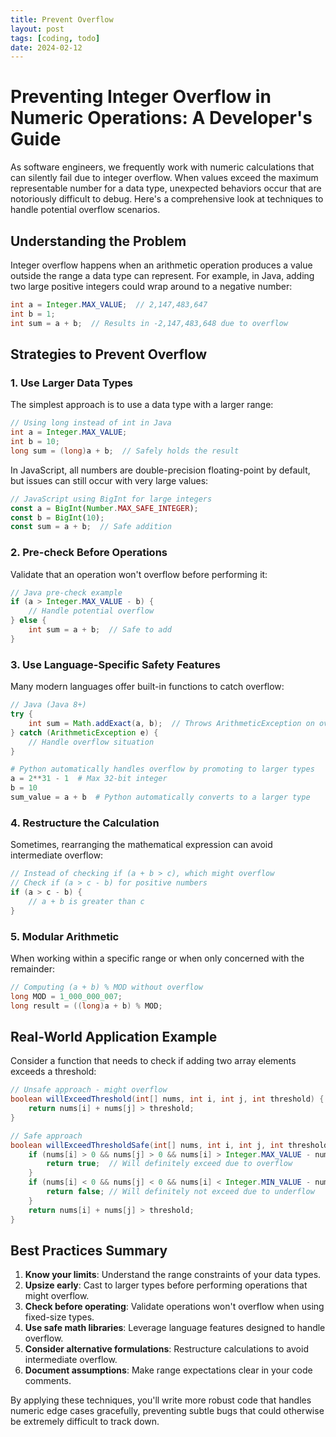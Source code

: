 ```yaml
---
title: Prevent Overflow
layout: post
tags: [coding, todo]
date: 2024-02-12
---
```


# Preventing Integer Overflow in Numeric Operations: A Developer's Guide

As software engineers, we frequently work with numeric calculations that can silently fail due to integer overflow. When values exceed the maximum representable number for a data type, unexpected behaviors occur that are notoriously difficult to debug. Here's a comprehensive look at techniques to handle potential overflow scenarios.

## Understanding the Problem

Integer overflow happens when an arithmetic operation produces a value outside the range a data type can represent. For example, in Java, adding two large positive integers could wrap around to a negative number:

```java
int a = Integer.MAX_VALUE;  // 2,147,483,647
int b = 1;
int sum = a + b;  // Results in -2,147,483,648 due to overflow
```

## Strategies to Prevent Overflow

### 1. Use Larger Data Types

The simplest approach is to use a data type with a larger range:

```java
// Using long instead of int in Java
int a = Integer.MAX_VALUE;
int b = 10;
long sum = (long)a + b;  // Safely holds the result
```

In JavaScript, all numbers are double-precision floating-point by default, but issues can still occur with very large values:

```javascript
// JavaScript using BigInt for large integers
const a = BigInt(Number.MAX_SAFE_INTEGER);
const b = BigInt(10);
const sum = a + b;  // Safe addition
```

### 2. Pre-check Before Operations

Validate that an operation won't overflow before performing it:

```java
// Java pre-check example
if (a > Integer.MAX_VALUE - b) {
    // Handle potential overflow
} else {
    int sum = a + b;  // Safe to add
}
```

### 3. Use Language-Specific Safety Features

Many modern languages offer built-in functions to catch overflow:

```java
// Java (Java 8+)
try {
    int sum = Math.addExact(a, b);  // Throws ArithmeticException on overflow
} catch (ArithmeticException e) {
    // Handle overflow situation
}
```

```python
# Python automatically handles overflow by promoting to larger types
a = 2**31 - 1  # Max 32-bit integer
b = 10
sum_value = a + b  # Python automatically converts to a larger type
```

### 4. Restructure the Calculation

Sometimes, rearranging the mathematical expression can avoid intermediate overflow:

```java
// Instead of checking if (a + b > c), which might overflow
// Check if (a > c - b) for positive numbers
if (a > c - b) {
    // a + b is greater than c
}
```

### 5. Modular Arithmetic

When working within a specific range or when only concerned with the remainder:

```java
// Computing (a + b) % MOD without overflow
long MOD = 1_000_000_007;
long result = ((long)a + b) % MOD;
```

## Real-World Application Example

Consider a function that needs to check if adding two array elements exceeds a threshold:

```java
// Unsafe approach - might overflow
boolean willExceedThreshold(int[] nums, int i, int j, int threshold) {
    return nums[i] + nums[j] > threshold;
}

// Safe approach
boolean willExceedThresholdSafe(int[] nums, int i, int j, int threshold) {
    if (nums[i] > 0 && nums[j] > 0 && nums[i] > Integer.MAX_VALUE - nums[j]) {
        return true;  // Will definitely exceed due to overflow
    }
    if (nums[i] < 0 && nums[j] < 0 && nums[i] < Integer.MIN_VALUE - nums[j]) {
        return false; // Will definitely not exceed due to underflow
    }
    return nums[i] + nums[j] > threshold;
}
```

## Best Practices Summary

1. **Know your limits**: Understand the range constraints of your data types.
2. **Upsize early**: Cast to larger types before performing operations that might overflow.
3. **Check before operating**: Validate operations won't overflow when using fixed-size types.
4. **Use safe math libraries**: Leverage language features designed to handle overflow.
5. **Consider alternative formulations**: Restructure calculations to avoid intermediate overflow.
6. **Document assumptions**: Make range expectations clear in your code comments.

By applying these techniques, you'll write more robust code that handles numeric edge cases gracefully, preventing subtle bugs that could otherwise be extremely difficult to track down.
